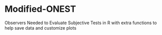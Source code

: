 # Modified-ONEST
Observers Needed to Evaluate Subjective Tests in R with extra functions to help save data and customize plots
